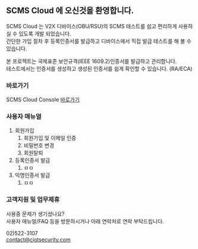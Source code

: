 ## SCMS Cloud 에 오신것을 환영합니다.

SCMS Cloud 는 V2X 디바이스(OBU/RSU)의 SCMS 테스트를 쉽고 편리하게 사용하실 수 있도록 개발 되었습니다.\
간단한 가입 절차 후 등록인증서를 발급하고 디바이스에서 직접 발급 테스트를 해 볼 수 있습니다.

본 프로젝트는 국제표준 보안규격(IEEE 1609.2)인증서를 발급하고 관리합니다.\
테스트에서는 인증서를 생성하고 생성된 인증서를 쉽게 확인할 수 있습니다. (RA/ECA)

### 바로가기

SCMS Cloud Console [바로가기](https://master.dh1qexdubu175.amplifyapp.com/)

### 사용자 매뉴얼

1. 회원가입
   1. 회원가입 및 이메일 인증
   2. 비밀번호 변경
   3. 회원탈퇴
2. 등록인증서 발급
   1. ㅁㅁ
3. 익명인증서 발급
   1. ㅁㅁ

### 고객지원 및 업무제휴

사용중 문제가 생기셨나요?\
사용자 매뉴얼/FAQ 등을 방문하시거나 아래 연락처로 연락 부탁드립니다.

02)522-3107\
contact@ciotsecurity.com
